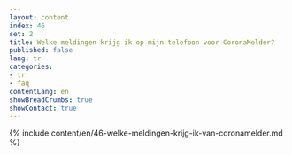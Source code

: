 ```yaml
---
layout: content
index: 46
set: 2
title: Welke meldingen krijg ik op mijn telefoon voor CoronaMelder? 
published: false
lang: tr
categories:
- tr
- faq
contentLang: en
showBreadCrumbs: true
showContact: true
---
```

{% include content/en/46-welke-meldingen-krijg-ik-van-coronamelder.md %}
